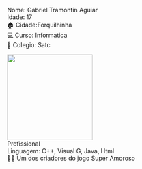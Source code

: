 Nome: Gabriel Tramontin Aguiar
<br>
Idade: 17
<br>
🏠 Cidade:Forquilhinha
<br>
💻 Curso: Informatica
<br>
🏫 Colegio: Satc
<br>


<img width="200" src="https://c.tenor.com/y-MmylUQlR4AAAAd/among-us.gif">

<br>
Profissional
<br>
Linguagem: C++, Visual G, Java, Html
<br>
👨‍💻 Um dos criadores do jogo Super Amoroso
<br>






